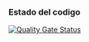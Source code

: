 ### Estado del codigo
[![Quality Gate Status](https://sonarcloud.io/api/project_badges/measure?project=tfm&metric=alert_status)](https://sonarcloud.io/dashboard?id=tfm)
